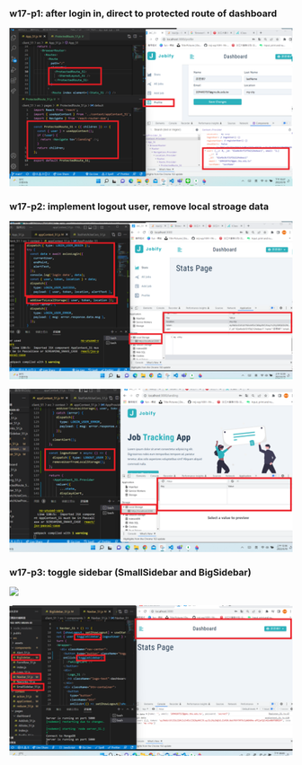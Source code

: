 ### w17-p1: after login in, direct to protected route of dashboard

![](w17_1.png)

### w17-p2: implement logout user, remove local stroage data

![](w17_2.png)

![](w17_2_2.png)

### w17-p3: toggle sidebar (SmallSidebar and BigSidebar)

![](w17_3.png)

![](w17_3_2.png)